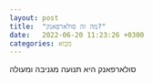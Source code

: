 ```yaml
---
layout: post
title:  "מה זה סולארפאנק?"
date:   2022-06-20 11:23:26 +0300
categories: מבוא
---
```


סולארפאנק היא תנועה מגניבה ומעולה
